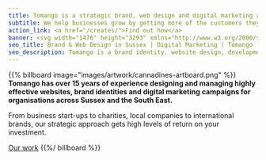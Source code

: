 ```yaml
---
title: Tomango is a strategic brand, web design and digital marketing agency based in Lewes, East Sussex.
subtitle: We help businesses grow by getting more of the customers they want.
action_link: <a href="/creates/">Find out how</a>
banner: <svg width="1476" height="3293" xmlns="http://www.w3.org/2000/svg"><g fill="none" fill-rule="evenodd"><path d="M1476 133.65V0H606l501 502z" fill="#63666A"/><path fill="#000" d="M0 0v3293.99h1476V870.41L605.98 0z"/></g></svg>
seo_title: Brand & Web Design in Sussex | Digital Marketing | Tomango
seo_description: Tomango is a brand identity, website design, development & online marketing company in Sussex, delivering sustained results for their clients.
---
```

{{% billboard image="images/artwork/cannadines-artboard.png" %}}
**Tomango has over 15 years of experience designing and managing highly effective websites, brand identities and digital marketing campaigns for organisations across Sussex and the South East.**

From business start-ups to charities, local companies to international brands, our strategic approach gets high levels of return on your investment.

[Our work](/created/)
{{%/ billboard %}}